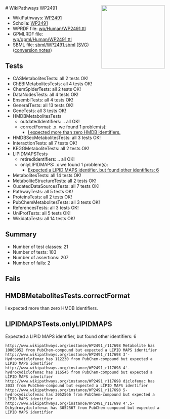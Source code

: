 <img style="float: right; width: 200px" src="../logo.png" />
# WikiPathways WP2491

* WikiPathways: [WP2491](https://identifiers.org/wikipathways:WP2491)
* Scholia: [WP2491](https://scholia.toolforge.org/wikipathways/WP2491)
* WPRDF file: [wp/Human/WP2491.ttl](../wp/Human/WP2491.ttl)
* GPMLRDF file: [wp/gpml/Human/WP2491.ttl](../wp/gpml/Human/WP2491.ttl)
* SBML file: [sbml/WP2491.sbml](../sbml/WP2491.sbml) ([SVG](../sbml/WP2491.svg)) ([conversion notes](../sbml/WP2491.txt))

## Tests
* CASMetabolitesTests: all 2 tests OK!
* ChEBIMetabolitesTests: all 4 tests OK!
* ChemSpiderTests: all 2 tests OK!
* DataNodesTests: all 4 tests OK!
* EnsemblTests: all 4 tests OK!
* GeneralTests: all 13 tests OK!
* GeneTests: all 3 tests OK!
* HMDBMetabolitesTests
    * outdatedIdentifiers: .. all OK!
    * correctFormat: .x. we found 1 problem(s):
        * [I expected more than zero HMDB identifiers.](#ad154c1e)
* HMDBSecMetabolitesTests: all 3 tests OK!
* InteractionTests: all 7 tests OK!
* KEGGMetaboliteTests: all 2 tests OK!
* LIPIDMAPSTests
    * retiredIdentifiers: .. all OK!
    * onlyLIPIDMAPS: .x we found 1 problem(s):
        * [Expected a LIPID MAPS identifier, but found other identifiers: 6](#48cc60bd)
* MetabolitesTests: all 14 tests OK!
* MetaboliteStructureTests: all 2 tests OK!
* OudatedDataSourcesTests: all 7 tests OK!
* PathwayTests: all 5 tests OK!
* ProteinsTests: all 2 tests OK!
* PubChemMetabolitesTests: all 3 tests OK!
* ReferencesTests: all 3 tests OK!
* UniProtTests: all 5 tests OK!
* WikidataTests: all 14 tests OK!


## Summary

* Number of test classes: 21
* Number of tests: 103
* Number of assertions: 207
* Number of fails: 2

## Fails

<a name="ad154c1e" />

## HMDBMetabolitesTests.correctFormat

I expected more than zero HMDB identifiers.
<a name="48cc60bd" />

## LIPIDMAPSTests.onlyLIPIDMAPS

Expected a LIPID MAPS identifier, but found other identifiers: 6
```
http://www.wikipathways.org/instance/WP2491_r117698 Metabolite has 10065052 from PubChem-compound but expected a LIPID MAPS identifier
http://www.wikipathways.org/instance/WP2491_r117698 3'-Hydroxydiclofenac has 112230 from PubChem-compound but expected a LIPID MAPS identifier
http://www.wikipathways.org/instance/WP2491_r117698 4'-hydroxydiclofenac has 116545 from PubChem-compound but expected a LIPID MAPS identifier
http://www.wikipathways.org/instance/WP2491_r117698 diclofenac has 3033 from PubChem-compound but expected a LIPID MAPS identifier
http://www.wikipathways.org/instance/WP2491_r117698 5-hydroxydiclofenac has 3052566 from PubChem-compound but expected a LIPID MAPS identifier
http://www.wikipathways.org/instance/WP2491_r117698 4',5-Dihydroxydiclofenac has 3052567 from PubChem-compound but expected a LIPID MAPS identifier
```

